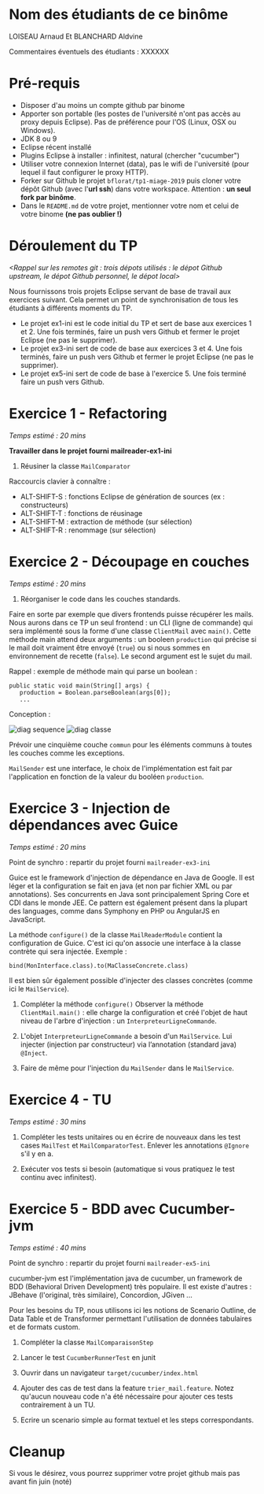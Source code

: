 # Nom des étudiants de ce binôme 
LOISEAU Arnaud Et BLANCHARD Aldvine

Commentaires éventuels des étudiants : XXXXXX

# Pré-requis 
* Disposer d'au moins un compte github par binome
* Apporter son portable (les postes de l'université n'ont pas accès au proxy depuis Eclipse). Pas de préférence pour l'OS (Linux, OSX ou Windows).
* JDK 8 ou 9
* Eclipse récent installé
* Plugins Eclipse à installer : infinitest, natural (chercher "cucumber")
* Utiliser votre connexion Internet (data), pas le wifi de l'université (pour lequel il faut configurer le proxy HTTP).
* Forker sur Github le projet `bflorat/tp1-miage-2019` puis cloner votre dépôt Github (avec l'__url ssh__) dans votre workspace. Attention : __un seul fork par binôme__.
* Dans le `README.md` de votre projet, mentionner votre nom et celui de votre binome __(ne pas oublier !)__

# Déroulement du TP
_<Rappel sur les remotes git : trois dépots utilisés : le dépot Github upstream, le dépot Github personnel, le dépot local>_

Nous fournissons trois projets Eclipse servant de base de travail aux exercices suivant. Cela permet un point de synchronisation de tous les étudiants à différents moments du TP. 
* Le projet ex1-ini est le code initial du TP et sert de base aux exercices 1 et 2. Une fois terminés, faire un push vers Github et fermer le projet Eclipse (ne pas le supprimer).
* Le projet ex3-ini sert de code de base aux exercices 3 et 4. Une fois terminés, faire un push vers Github et fermer le projet Eclipse (ne pas le supprimer).
* Le projet ex5-ini sert de code de base à l'exercice 5. Une fois terminé faire un push vers Github.

# Exercice 1 - Refactoring
_Temps estimé : 20 mins_

__Travailler dans le projet fourni mailreader-ex1-ini__

1) Réusiner la classe `MailComparator`

Raccourcis clavier à connaître : 
* ALT-SHIFT-S : fonctions Eclipse de génération de sources (ex : constructeurs)
* ALT-SHIFT-T : fonctions de réusinage
* ALT-SHIFT-M : extraction de méthode (sur sélection)
* ALT-SHIFT-R : renommage (sur sélection)

# Exercice 2 - Découpage en couches
_Temps estimé : 20 mins_

1) Réorganiser le code dans les couches standards. 

Faire en sorte par exemple que divers frontends puisse récupérer les mails. Nous aurons dans ce TP un seul frontend : un CLI (ligne de commande) qui sera implémenté sous la forme d'une classe `ClientMail` avec `main()`. 
Cette méthode main attend deux arguments : un booleen `production` qui précise si le mail doit vraiment être envoyé (`true`) ou si nous sommes en environnement de recette (`false`). Le second argument est le sujet du mail.

Rappel : exemple de méthode main qui parse un boolean : 
```
public static void main(String[] args) {
   production = Boolean.parseBoolean(args[0]);
   ...		
```
Conception :

![diag sequence](http://www.plantuml.com/plantuml/proxy?src=https://raw.githubusercontent.com/bflorat/tp1-miage/master/diag1.puml&ttt=1)
![diag classe](http://www.plantuml.com/plantuml/proxy?src=https://raw.githubusercontent.com/bflorat/tp1-miage/master/diag2.puml&ttt=1)

Prévoir une cinquième couche `commun` pour les éléments communs à toutes les couches comme les exceptions. 

`MailSender` est une interface, le choix de l'implémentation est fait par l'application en fonction de la valeur du booléen `production`.

# Exercice 3 - Injection de dépendances avec Guice
_Temps estimé : 20 mins_

Point de synchro : repartir du projet fourni `mailreader-ex3-ini`

Guice est le framework d'injection de dépendance en Java de Google. Il est léger et la configuration se fait en java (et non par fichier XML ou par annotations). Ses concurrents en Java sont principalement Spring Core et CDI dans le monde JEE. Ce pattern est également présent dans la plupart des languages, comme dans Symphony en PHP ou AngularJS en JavaScript.

La méthode `configure()` de la classe `MailReaderModule` contient la configuration de Guice. C'est ici qu'on associe une interface à la classe contrète qui sera injectée. Exemple :
```
bind(MonInterface.class).to(MaClasseConcrete.class)
```
Il est bien sûr également possible d'injecter des classes concrètes (comme ici le `MailService`).

1) Compléter la méthode `configure()`
Observer la méthode `ClientMail.main()` : elle charge la configuration et créé l'objet de haut niveau de l'arbre d'injection : un `InterpreteurLigneCommande`.

2) L'objet `InterpreteurLigneCommande` a besoin d'un `MailService`. Lui injecter (injection par constructeur) via l’annotation (standard java) `@Inject`.

3) Faire de même pour l'injection du `MailSender` dans le `MailService`.

# Exercice 4 - TU
_Temps estimé : 30 mins_

1) Compléter les tests unitaires ou en écrire de nouveaux dans les test cases `MailTest` et `MailComparatorTest`. Enlever les annotations `@Ignore` s'il y en a.

2) Exécuter vos tests si besoin (automatique si vous pratiquez le test continu avec infinitest).

# Exercice 5 - BDD avec Cucumber-jvm
_Temps estimé : 40 mins_

Point de synchro : repartir du projet fourni `mailreader-ex5-ini`

cucumber-jvm est l'implémentation java de cucumber, un framework de BDD (Behavioral Driven Development) très populaire. Il est existe d'autres : JBehave (l'original, très similaire), Concordion, JGiven ...

Pour les besoins du TP, nous utilisons ici les notions de Scenario Outline, de Data Table et de Transformer permettant l'utilisation de données tabulaires et de formats custom.

1) Compléter la classe `MailComparaisonStep`
2) Lancer le test `CucumberRunnerTest` en junit
3) Ouvrir dans un navigateur `target/cucumber/index.html`
4) Ajouter des cas de test dans la feature `trier_mail.feature`. Notez qu'aucun nouveau code n'a été nécessaire pour ajouter ces tests contrairement à un TU.

5) Ecrire un scenario simple au format textuel et les steps correspondants.

# Cleanup
Si vous le désirez, vous pourrez supprimer votre projet github mais pas avant fin juin (noté)

